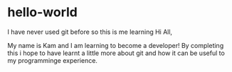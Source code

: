 # hello-world
I have never used git before so this is me learning 
Hi All, 

My name is Kam and I am learning to become a developer! By completing this i hope to have learnt a little more about git and how it can be useful to my programminge experience. 
